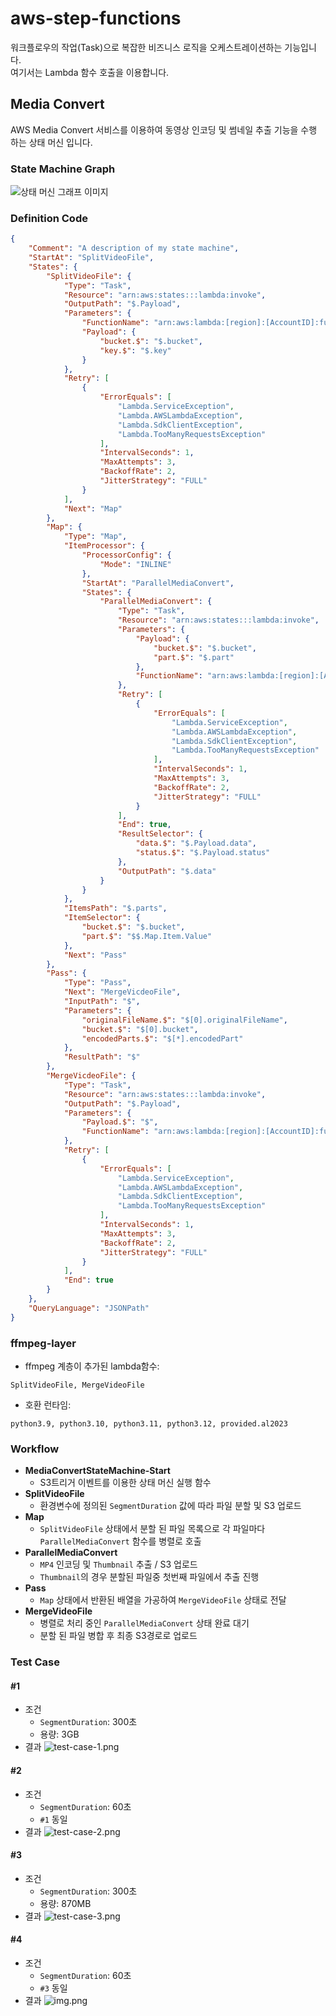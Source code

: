 # aws-step-functions
워크플로우의 작업(Task)으로 복잡한 비즈니스 로직을 오케스트레이션하는 기능입니다.  
여기서는 Lambda 함수 호출을 이용합니다.
## Media Convert
AWS Media Convert 서비스를 이용하여 동영상 인코딩 및 썸네일 추출 기능을 수행 하는 상태 머신 입니다.
### State Machine Graph
![상태 머신 그래프 이미지](media-convert/state-machine-graph.png)
### Definition Code
```json
{
	"Comment": "A description of my state machine",
	"StartAt": "SplitVideoFile",
	"States": {
		"SplitVideoFile": {
			"Type": "Task",
			"Resource": "arn:aws:states:::lambda:invoke",
			"OutputPath": "$.Payload",
			"Parameters": {
				"FunctionName": "arn:aws:lambda:[region]:[AccountID]:function:splitVideoFile:$LATEST",
				"Payload": {
					"bucket.$": "$.bucket",
					"key.$": "$.key"
				}
			},
			"Retry": [
				{
					"ErrorEquals": [
						"Lambda.ServiceException",
						"Lambda.AWSLambdaException",
						"Lambda.SdkClientException",
						"Lambda.TooManyRequestsException"
					],
					"IntervalSeconds": 1,
					"MaxAttempts": 3,
					"BackoffRate": 2,
					"JitterStrategy": "FULL"
				}
			],
			"Next": "Map"
		},
		"Map": {
			"Type": "Map",
			"ItemProcessor": {
				"ProcessorConfig": {
					"Mode": "INLINE"
				},
				"StartAt": "ParallelMediaConvert",
				"States": {
					"ParallelMediaConvert": {
						"Type": "Task",
						"Resource": "arn:aws:states:::lambda:invoke",
						"Parameters": {
							"Payload": {
								"bucket.$": "$.bucket",
								"part.$": "$.part"
							},
							"FunctionName": "arn:aws:lambda:[region]:[AccountID]:function:ParallelMediaConvert:$LATEST"
						},
						"Retry": [
							{
								"ErrorEquals": [
									"Lambda.ServiceException",
									"Lambda.AWSLambdaException",
									"Lambda.SdkClientException",
									"Lambda.TooManyRequestsException"
								],
								"IntervalSeconds": 1,
								"MaxAttempts": 3,
								"BackoffRate": 2,
								"JitterStrategy": "FULL"
							}
						],
						"End": true,
						"ResultSelector": {
							"data.$": "$.Payload.data",
							"status.$": "$.Payload.status"
						},
						"OutputPath": "$.data"
					}
				}
			},
			"ItemsPath": "$.parts",
			"ItemSelector": {
				"bucket.$": "$.bucket",
				"part.$": "$$.Map.Item.Value"
			},
			"Next": "Pass"
		},
		"Pass": {
			"Type": "Pass",
			"Next": "MergeVicdeoFile",
			"InputPath": "$",
			"Parameters": {
				"originalFileName.$": "$[0].originalFileName",
				"bucket.$": "$[0].bucket",
				"encodedParts.$": "$[*].encodedPart"
			},
			"ResultPath": "$"
		},
		"MergeVicdeoFile": {
			"Type": "Task",
			"Resource": "arn:aws:states:::lambda:invoke",
			"OutputPath": "$.Payload",
			"Parameters": {
				"Payload.$": "$",
				"FunctionName": "arn:aws:lambda:[region]:[AccountID]:function:MergeVideoFile:$LATEST"
			},
			"Retry": [
				{
					"ErrorEquals": [
						"Lambda.ServiceException",
						"Lambda.AWSLambdaException",
						"Lambda.SdkClientException",
						"Lambda.TooManyRequestsException"
					],
					"IntervalSeconds": 1,
					"MaxAttempts": 3,
					"BackoffRate": 2,
					"JitterStrategy": "FULL"
				}
			],
			"End": true
		}
	},
	"QueryLanguage": "JSONPath"
}
```
### ffmpeg-layer
- ffmpeg 계층이 추가된 lambda함수:
```text
SplitVideoFile, MergeVideoFile
```
- 호환 런타임:
```text
python3.9, python3.10, python3.11, python3.12, provided.al2023
```

### Workflow
- **MediaConvertStateMachine-Start**
  - S3트리거 이벤트를 이용한 상태 머신 실행 함수
- **SplitVideoFile**
  -  환경변수에 정의된 `SegmentDuration` 값에 따라 파일 분할 및 S3 업로드
- **Map**
  - `SplitVideoFile` 상태에서 분할 된 파일 목록으로 각 파일마다 `ParallelMediaConvert` 함수를 병렬로 호출
- **ParallelMediaConvert**
  - `MP4` 인코딩 및 `Thumbnail` 추출 / S3 업로드
  - `Thumbnail`의 경우 분할된 파일중 첫번째 파일에서 추출 진행
- **Pass**
  - `Map` 상태에서 반환된 배열을 가공하여 `MergeVideoFile` 상태로 전달
- **MergeVideoFile**
  - 병렬로 처리 중인 `ParallelMediaConvert` 상태 완료 대기
  - 분할 된 파일 병합 후 최종 S3경로로 업로드

### Test Case
#### #1
- 조건
  - `SegmentDuration`: 300초
  - 용량: 3GB
- 결과
![test-case-1.png](media-convert/test-case-1.png)
#### #2
- 조건
  - `SegmentDuration`: 60초
  - `#1` 동일
- 결과
![test-case-2.png](media-convert/test-case-2.png)
#### #3
- 조건
  - `SegmentDuration`: 300초
  - 용량: 870MB
- 결과
![test-case-3.png](media-convert/test-case-3.png)
#### #4
- 조건
  - `SegmentDuration`: 60초
  - `#3` 동일
- 결과
![img.png](media-convert/test-case-4.png)
